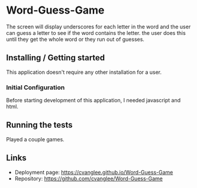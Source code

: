 # Word-Guess-Game
The screen will display underscores for each letter in the word and the user can guess a letter to see if the word contains the letter.  the user does this until they get the whole word or they run out of guesses.

## Installing / Getting started

This application doesn't require any other installation for a user.

### Initial Configuration

Before starting development of this application, I needed javascript and html.


## Running the tests

Played a couple games. 

## Links

- Deployment page: https://cvanglee.github.io/Word-Guess-Game
- Repository: https://github.com/cvanglee/Word-Guess-Game
